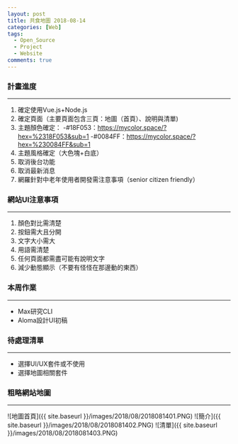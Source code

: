 ```yaml
---
layout: post
title: 共食地圖 2018-08-14
categories: [Web]
tags: 
  - Open_Source
  - Project
  - Website
comments: true
---
```


### 計畫進度 
--- 

1. 確定使用Vue.js+Node.js
2. 確定頁面（主要頁面包含三頁：地圖（首頁）、說明與清單)
3. 主題顏色確定：
-#18F053：https://mycolor.space/?hex=%2318F053&sub=1
-#0084FF：https://mycolor.space/?hex=%230084FF&sub=1
4. 主題風格確定（大色塊+白底）
5. 取消後台功能
6. 取消最新消息
7. 網羅針對中老年使用者開發需注意事項（senior citizen friendly）

<!-- more -->

### 網站UI注意事項
---

1. 顏色對比需清楚
2. 按鈕需大且分開
3. 文字大小需大
4. 用語需清楚
5. 任何頁面都需盡可能有說明文字
6. 減少動態顯示（不要有怪怪在那邊動的東西）

### 本周作業
---

- Max研究CLI
- Aloma設計UI初稿

### 待處理清單
---

- 選擇UI/UX套件或不使用
- 選擇地圖相關套件

### 粗略網站地圖
---

![地圖首頁]({{ site.baseurl }}/images/2018/08/2018081401.PNG)
![簡介]({{ site.baseurl }}/images/2018/08/2018081402.PNG)
![清單]({{ site.baseurl }}/images/2018/08/2018081403.PNG)
